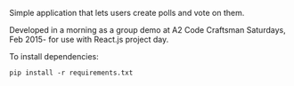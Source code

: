 Simple application that lets users create polls and vote on them.

Developed in a morning as a group demo at A2 Code Craftsman Saturdays, 
Feb 2015- for use with React.js project day.

To install dependencies:

`pip install -r requirements.txt`

